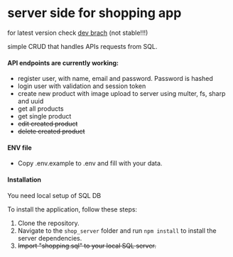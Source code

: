 # server side for shopping app
 
for latest version check [dev brach](https://github.com/dkumza/shop_server/tree/dev) (not stable!!!) <br>

simple CRUD that handles APIs requests from SQL.

#### API endpoints are currently working:

- register user, with name, email and password. Password is hashed
- login user with validation and session token
- create new product with image upload to server using multer, fs, sharp and uuid
- get all products
- get single product
- ~~edit created product~~
- ~~delete created product~~

#### ENV file

- Copy .env.example to .env and fill with your data.

#### Installation

You need local setup of SQL DB <br>

To install the application, follow these steps:

1. Clone the repository.
2. Navigate to the `shop_server` folder and run `npm install` to install the server dependencies.
3. ~~Import "shopping.sql" to your local SQL server.~~

